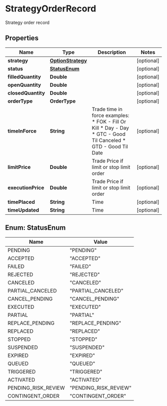 

# StrategyOrderRecord

Strategy order record

## Properties

| Name | Type | Description | Notes |
|------------ | ------------- | ------------- | -------------|
|**strategy** | [**OptionStrategy**](OptionStrategy.md) |  |  [optional] |
|**status** | [**StatusEnum**](#StatusEnum) |  |  [optional] |
|**filledQuantity** | **Double** |  |  [optional] |
|**openQuantity** | **Double** |  |  [optional] |
|**closedQuantity** | **Double** |  |  [optional] |
|**orderType** | **OrderType** |  |  [optional] |
|**timeInForce** | **String** | Trade time in force examples:   * FOK - Fill Or Kill   * Day - Day   * GTC - Good Til Canceled   * GTD - Good Til Date  |  [optional] |
|**limitPrice** | **Double** | Trade Price if limit or stop limit order |  [optional] |
|**executionPrice** | **Double** | Trade Price if limit or stop limit order |  [optional] |
|**timePlaced** | **String** | Time |  [optional] |
|**timeUpdated** | **String** | Time |  [optional] |



## Enum: StatusEnum

| Name | Value |
|---- | -----|
| PENDING | &quot;PENDING&quot; |
| ACCEPTED | &quot;ACCEPTED&quot; |
| FAILED | &quot;FAILED&quot; |
| REJECTED | &quot;REJECTED&quot; |
| CANCELED | &quot;CANCELED&quot; |
| PARTIAL_CANCELED | &quot;PARTIAL_CANCELED&quot; |
| CANCEL_PENDING | &quot;CANCEL_PENDING&quot; |
| EXECUTED | &quot;EXECUTED&quot; |
| PARTIAL | &quot;PARTIAL&quot; |
| REPLACE_PENDING | &quot;REPLACE_PENDING&quot; |
| REPLACED | &quot;REPLACED&quot; |
| STOPPED | &quot;STOPPED&quot; |
| SUSPENDED | &quot;SUSPENDED&quot; |
| EXPIRED | &quot;EXPIRED&quot; |
| QUEUED | &quot;QUEUED&quot; |
| TRIGGERED | &quot;TRIGGERED&quot; |
| ACTIVATED | &quot;ACTIVATED&quot; |
| PENDING_RISK_REVIEW | &quot;PENDING_RISK_REVIEW&quot; |
| CONTINGENT_ORDER | &quot;CONTINGENT_ORDER&quot; |



